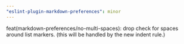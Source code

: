 ```yaml
---
"eslint-plugin-markdown-preferences": minor
---
```


feat(markdown-preferences/no-multi-spaces): drop check for spaces around list markers.
(this will be handled by the new indent rule.)
